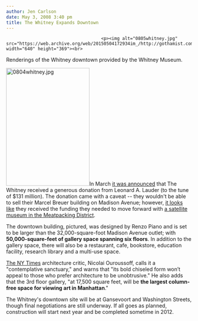 ```yaml
---
author: Jen Carlson
date: May 3, 2008 3:40 pm
title: The Whitney Expands Downtown
---
```


	
										<p><img alt="0805whitney.jpg" src="https://web.archive.org/web/20150504172934im_/http://gothamist.com/attachments/arts_jen/0805whiteney.jpg" width="640" height="369"><br>
<span class="photo_caption">Renderings of the Whitney downtown provided by the Whitney Museum.</span></p>

<p><img alt="0804whitney.jpg" src="https://web.archive.org/web/20150504172934im_/http://gothamist.com/attachments/arts_jen/0804whitney.jpg" width="226" height="320" class="right">In March <a href="https://web.archive.org/web/20150504172934/http://gothamist.com/2008/03/19/whitney_museum_1.php">it was announced</a> that The Whitney received a generous donation from Leonard A. Lauder (to the tune of $131 million). The donation came with a caveat -- they wouldn&apos;t be able to sell their Marcel Breuer building on Madison Avenue; however, <a href="https://web.archive.org/web/20150504172934/http://www.nypost.com/seven/05022008/news/regionalnews/meatpack_museum_109088.htm">it looks like</a> they received the funding they needed to move forward with <a href="https://web.archive.org/web/20150504172934/http://www.whitney.org/www/downtown_building_project/index.jsp">a satellite museum in the Meatpacking District</a>.</p>

<p>The downtown building, pictured, was designed by Renzo Piano and is set to be larger than the 32,000-square-foot Madison Avenue outlet; with <strong>50,000-square-feet of gallery space spanning six floors</strong>. In addition to the gallery space, there will also be a restaurant, cafe, bookstore, education facility, research library and a multi-use space. </p>

<p><a href="https://web.archive.org/web/20150504172934/http://www.nytimes.com/2008/05/01/arts/design/01whit.html?_r=2&amp;pagewanted=1&amp;hp&amp;oref=slogin">The NY Times</a> architecture critic, Nicolai Ouroussoff, calls it a &quot;contemplative sanctuary,&quot; and warns that &quot;its bold chiseled form won&#x2019;t appeal to those who prefer architecture to be unobtrusive.&quot; He also adds that the 3rd floor gallery, &quot;at 17,500 square feet, will be <strong>the largest column-free space for viewing art in Manhattan</strong>.&quot;</p>

<p>The Whitney&apos;s downtown site will be at Gansevoort and Washington Streets, though final negotiations are still underway. If all goes as planned, construction will start next year and be completed sometime in 2012.</p>					
										
									
				